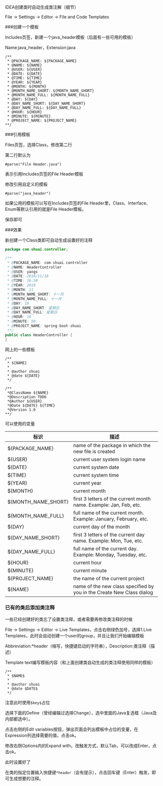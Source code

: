 IDEA创建类时自动生成类注解（细节）

File -> Settings -> Editor -> File and Code Templates

###创建一个模板

Includes页签，新建一个java_header模板（后面有一些可用的模板）

Name:java_header，Extension:java

```properties
/** 
 * @PACKAGE_NAME: ${PACKAGE_NAME}
 * @NAME: ${NAME}
 * @USER: ${USER}
 * @DATE: ${DATE}
 * @TIME: ${TIME}
 * @YEAR: ${YEAR}
 * @MONTH: ${MONTH}
 * @MONTH_NAME_SHORT: ${MONTH_NAME_SHORT}
 * @MONTH_NAME_FULL: ${MONTH_NAME_FULL}
 * @DAY: ${DAY}
 * @DAY_NAME_SHORT: ${DAY_NAME_SHORT}
 * @DAY_NAME_FULL: ${DAY_NAME_FULL}
 * @HOUR: ${HOUR}
 * @MINUTE: ${MINUTE}
 * @PROJECT_NAME: ${PROJECT_NAME}
**/
```

###引用模板

Files页签，选择Class，修改第二行

第二行默认为

`#parse("File Header.java")`

表示引用Includes页签的File Header模板

修改引用自定义的模板

`#parse("java_header")`

如果公用的模板可以写在Includes页签的File Header里，Class、Interface、Enum等默认引用的就是File Header模板。

保存即可

###效果

新创建一个Class类即可自动生成设置好的注释

```java
package com.shuai.controller;

/**
 * @PACKAGE_NAME: com.shuai.controller
 * @NAME: HeaderController
 * @USER: yangs
 * @DATE: 2018/11/18
 * @TIME: 16:50
 * @YEAR: 2018
 * @MONTH: 11
 * @MONTH_NAME_SHORT: 十一月
 * @MONTH_NAME_FULL: 十一月
 * @DAY: 18
 * @DAY_NAME_SHORT: 星期日
 * @DAY_NAME_FULL: 星期日
 * @HOUR: 16
 * @MINUTE: 50
 * @PROJECT_NAME: spring-boot-shuai
 **/
public class HeaderController {
}
```

网上的一些模板

```properties
/**
 * ${NAME}
 * 
 * @author shuai
 * @date ${DATE}
 */
```

```properties
/**
 *@ClassName ${NAME}
 *@Description TODO
 *@Author ${USER}
 *@Date ${DATE} ${TIME}
 *@Version 1.0
**/
```





可以使用的变量

| 标识                | 描述                                                         |
| ------------------- | ------------------------------------------------------------ |
| ${PACKAGE_NAME}     | name of the package in which the new file is created         |
| ${USER}             | current user system login name                               |
| ${DATE}             | current system date                                          |
| ${TIME}             | current system time                                          |
| ${YEAR}             | current year                                                 |
| ${MONTH}            | current month                                                |
| ${MONTH_NAME_SHORT} | first 3 letters of the current month name. Example: Jan, Feb, etc. |
| ${MONTH_NAME_FULL}  | full name of the current month. Example: January, February, etc. |
| ${DAY}              | current day of the month                                     |
| ${DAY_NAME_SHORT}   | first 3 letters of the current day name. Example: Mon, Tue, etc. |
| ${DAY_NAME_FULL}    | full name of the current day. Example: Monday, Tuesday, etc. |
| ${HOUR}             | current hour                                                 |
| ${MINUTE}           | current minute                                               |
| ${PROJECT_NAME}     | the name of the current project                              |
| ${NAME}             | name of the new class specified by you in the Create New Class dialog |



### 已有的类后添加类注释

一些已经创建好的类忘了设置类注释，或者需要再修改类注释的时候

File -> Settings -> Editor -> Live Templates，点击右侧绿色加号，选择1.Live Templates，此时会自动创建一个user的group，并且让我们开始编辑模板

Abbreviation:*header（缩写，快捷键启动的字符串），Description:类注释（描述）

Template text编写模板内容（和上面创建类自动生成的类注释使用同样的模板）

```properties
/**
 * $NAME$
 * 
 * @author shuai
 * @date $DATE$
 */
```

注意此时使用`$key$`占位

选择下面的Define（曾经编辑过选择Change），选中里面的Java复选框（Java及内部都选中）。

点击右侧的Edit variables按钮，弹出页面会列出模板中占位的变量，在Expression列选择需要的值，点击ok。

修改右侧Options内的Expand with，改触发方式，默认Tab，可以改成Enter，点击ok。

此时设置好了

在类的指定位置输入快捷键`*header`（会有提示），点击回车键（Enter）触发，即可生成想要的注释。
